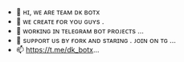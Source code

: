 - 👋 ʜɪ, ᴡᴇ ᴀʀᴇ ᴛᴇᴀᴍ ᴅᴋ ʙᴏᴛx
- 👀 ᴡᴇ ᴄʀᴇᴀᴛᴇ ғᴏʀ ʏᴏᴜ ɢᴜʏs .
- 🌱 ᴡᴏʀᴋɪɴɢ ɪɴ ᴛᴇʟᴇɢʀᴀᴍ ʙᴏᴛ ᴘʀᴏᴊᴇᴄᴛs ...
- 💞️ sᴜᴘᴘᴏʀᴛ ᴜs ʙʏ ғᴏʀᴋ ᴀɴᴅ sᴛᴀʀɪɴɢ . ᴊᴏɪɴ ᴏɴ ᴛɢ ...
- 📫 https://t.me/dk_botx...

<!---
DKBOTx/DKBOTx is a ✨ special ✨ repository because its `README.md` (this file) appears on your GitHub profile.
You can click the Preview link to take a look at your changes.
--->
